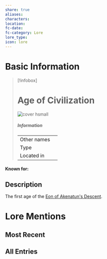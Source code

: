 ```yaml
---
share: true
aliases: 
characters: 
location: 
fc-date: 
fc-category: Lore
lore_type: 
icon: lore
---
```

# Basic Information
> [!infobox]
> # Age of Civilization
> ![cover hsmall](insertimage.png)
> ##### Information
> |   |  |
> | ---- | ---- |
> | Other names | |
> | Type||
> | Located in | |
#### Known for:
## Description
The first age of the [Eon of Akenatun's Descent](./Eon%20of%20Akenatun's%20Descent.md).
# Lore Mentions
## Most Recent

## All Entries
